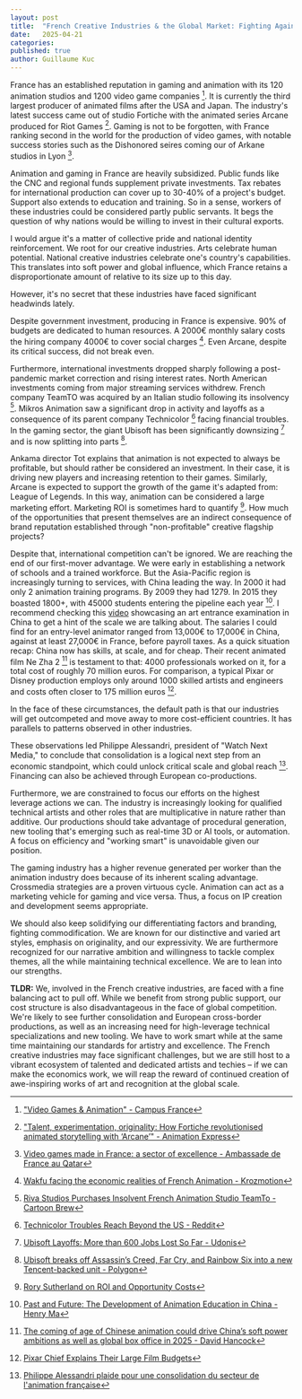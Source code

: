 ```yaml
---
layout: post
title:  "French Creative Industries & the Global Market: Fighting Against the Odds"
date:   2025-04-21
categories:
published: true
author: Guillaume Kuc
---
```


France has an established reputation in gaming and animation with its 120 animation studios and 1200 video game companies [^1]. It is currently the third largest producer of animated films after the USA and Japan. The industry's latest success came out of studio Fortiche with the animated series Arcane produced for Riot Games [^2]. Gaming is not to be forgotten, with France ranking second in the world for the production of video games, with notable success stories such as the Dishonored seires coming our of Arkane studios in Lyon [^3].

Animation and gaming in France are heavily subsidized. Public funds like the CNC and regional funds supplement private investments. Tax rebates for international production can cover up to 30-40% of a project's budget. Support also extends to education and training. So in a sense, workers of these industries could be considered partly public servants. It begs the question of why nations would be willing to invest in their cultural exports.

I would argue it's a matter of collective pride and national identity reinforcement. We root for our creative industries. Arts celebrate human potential. National creative industries celebrate one's country's capabilities. This translates into soft power and global influence, which France retains a disproportionate amount of relative to its size up to this day.

However, it's no secret that these industries have faced significant headwinds lately.

Despite government investment, producing in France is expensive. 90% of budgets are dedicated to human resources. A 2000€ monthly salary costs the hiring company 4000€ to cover social charges [^4]. Even Arcane, despite its critical success, did not break even.

Furthermore, international investments dropped sharply following a post-pandemic market correction and rising interest rates. North American investments coming from major streaming services withdrew. French company TeamTO was acquired by an Italian studio following its insolvency [^5]. Mikros Animation saw a significant drop in activity and layoffs as a consequence of its parent company Technicolor [^6] facing financial troubles. In the gaming sector, the giant Ubisoft has been significantly downsizing [^7] and is now splitting into parts [^8].

Ankama director Tot explains that animation is not expected to always be profitable, but should rather be considered an investment. In their case, it is driving new players and increasing retention to their games. Similarly, Arcane is expected to support the growth of the game it's adapted from: League of Legends. In this way, animation can be considered a large marketing effort. Marketing ROI is sometimes hard to quantify [^9]. How much of the opportunities that present themselves are an indirect consequence of brand reputation established through "non-profitable" creative flagship projects?

Despite that, international competition can't be ignored. We are reaching the end of our first-mover advantage. We were early in establishing a network of schools and a trained workforce. But the Asia-Pacific region is increasingly turning to services, with China leading the way. In 2000 it had only 2 animation training programs. By 2009 they had 1279. In 2015 they boasted 1800+, with 45000 students entering the pipeline each year [^10]. I recommend checking this [video](https://youtube.com/shorts/kPVEHVNrggc?si=Vl1wDPln8pIiU2m9) showcasing an art entrance examination in China to get a hint of the scale we are talking about. The salaries I could find for an entry-level animator ranged from 13,000€ to 17,000€ in China, against at least 27,000€ in France, before payroll taxes. As a quick situation recap: China now has skills, at scale, and for cheap. Their recent animated film Ne Zha 2 [^11] is testament to that: 4000 professionals worked on it, for a total cost of roughly 70 million euros. For comparison, a typical Pixar or Disney production employs only around 1000 skilled artists and engineers and costs often closer to 175 million euros [^12].

In the face of these circumstances, the default path is that our industries will get outcompeted and move away to more cost-efficient countries. It has parallels to patterns observed in other industries.

These observations led Philippe Alessandri, president of "Watch Next Media," to conclude that consolidation is a logical next step from an economic standpoint, which could unlock critical scale and global reach [^13]. Financing can also be achieved through European co-productions.

Furthermore, we are constrained to focus our efforts on the highest leverage actions we can. The industry is increasingly looking for qualified technical artists and other roles that are multiplicative in nature rather than additive. Our productions should take advantage of procedural generation, new tooling that's emerging such as real-time 3D or AI tools, or automation. A focus on efficiency and "working smart" is unavoidable given our position.

The gaming industry has a higher revenue generated per worker than the animation industry does because of its inherent scaling advantage. Crossmedia strategies are a proven virtuous cycle. Animation can act as a marketing vehicle for gaming and vice versa. Thus, a focus on IP creation and development seems appropriate.

We should also keep solidifying our differentiating factors and branding, fighting commodification. We are known for our distinctive and varied art styles, emphasis on originality, and our expressivity. We are furthermore recognized for our narrative ambition and willingness to tackle complex themes, all the while maintaining technical excellence. We are to lean into our strengths.

**TLDR:** We, involved in the French creative industries, are faced with a fine balancing act to pull off. While we benefit from strong public support, our cost structure is also disadvantageous in the face of global competition. We're likely to see further consolidation and European cross-border productions, as well as an increasing need for high-leverage technical specializations and new tooling. We have to work smart while at the same time maintaining our standards for artistry and excellence. The French creative industries may face significant challenges, but we are still host to a vibrant ecosystem of talented and dedicated artists and techies – if we can make the economics work, we will reap the reward of continued creation of awe-inspiring works of art and recognition at the global scale.


[^1]: ["Video Games & Animation" - Campus France](https://ressources.campusfrance.org/esr/domaines/en/jeux_video_cinema_animation_en.pdf)
[^2]: ["Talent, experimentation, originality: How Fortiche revolutionised animated storytelling with ‘Arcane’" - Animation Express](https://animationxpress.com/animation/talent-experimentation-originality-how-fortiche-revolutionised-animated-storytelling-with-arcane/)
[^3]: [Video games made in France: a sector of excellence - Ambassade de France au Qatar](https://qa.ambafrance.org/Video-games-made-in-France-a)
[^4]: [Wakfu facing the economic realities of French Animation - Krozmotion](https://www.krozmotion.com/en/2025/02/wakfu-facing-the-economic-realities-of-french-animation/)
[^5]: [Riva Studios Purchases Insolvent French Animation Studio TeamTo - Cartoon Brew](https://www.cartoonbrew.com/business/riva-studios-purchases-insolvent-french-animation-studio-teamto-244122.html)
[^6]: [Technicolor Troubles Reach Beyond the US - Reddit](https://www.reddit.com/r/vfx/comments/1iwmpzo/technicolor_troubles_reach_further_than_the_us/)
[^7]: [Ubisoft Layoffs: More than 600 Jobs Lost So Far - Udonis](https://www.blog.udonis.co/mobile-marketing/mobile-games/ubisoft-layoffs)
[^8]: [Ubisoft breaks off Assassin’s Creed, Far Cry, and Rainbow Six into a new Tencent-backed unit - Polygon](https://www.polygon.com/news/548281/ubisoft-tencent-investment-assassins-creed-far-cry-rainbow-six)
[^9]: [Rory Sutherland on ROI and Opportunity Costs](https://articles.data.blog/2024/06/30/rory-sutherland-on-roi-and-opportunity-cost/)
[^10]: [Past and Future: The Development of Animation Education in China - Henry Ma](https://www.polyu.edu.hk/sd/-/media/department/sd/content/research/labs/creativity-and-design-education/02_the-development-of-animation-education-in-china.pdf?la=en)
[^11]: [The coming of age of Chinese animation could drive China’s soft power ambitions as well as global box office in 2025 - David Hancock](https://omdia.tech.informa.com/om128546/the-coming-of-age-of-chinese-animation-could-drive-chinas-soft-power-ambitions-as-well-as-global-box-office-in-2025)
[^12]: [Pixar Chief Explains Their Large Film Budgets](https://www.darkhorizons.com/pixar-chief-explains-their-large-film-budgets/)
[^13]: [Philippe Alessandri plaide pour une consolidation du secteur de l'animation française](https://ecran-total.fr/2024/09/10/philippe-alessandri-plaide-pour-une-consolidation-du-secteur-de-lanimation-francaise/)